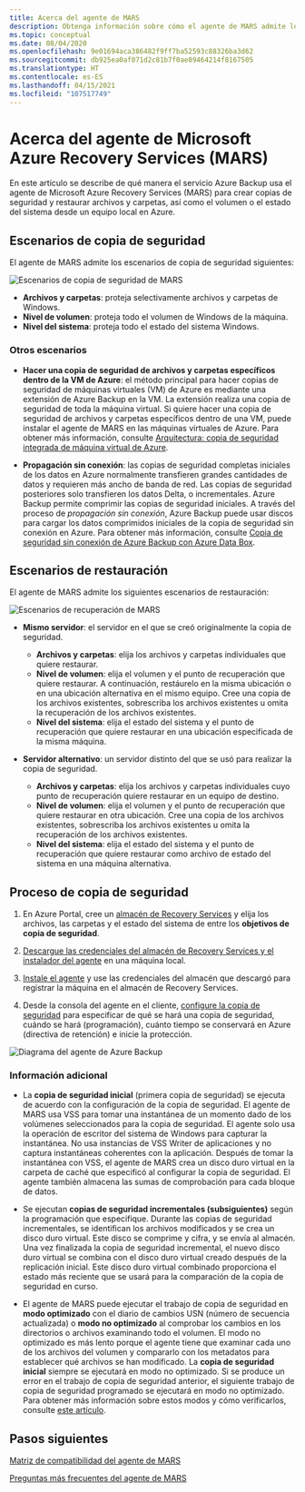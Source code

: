 ```yaml
---
title: Acerca del agente de MARS
description: Obtenga información sobre cómo el agente de MARS admite los escenarios de copia de seguridad
ms.topic: conceptual
ms.date: 08/04/2020
ms.openlocfilehash: 9e01694aca386482f9ff7ba52593c88326ba3d62
ms.sourcegitcommit: db925ea0af071d2c81b7f0ae89464214f8167505
ms.translationtype: HT
ms.contentlocale: es-ES
ms.lasthandoff: 04/15/2021
ms.locfileid: "107517749"
---
```

# <a name="about-the-microsoft-azure-recovery-services-mars-agent"></a>Acerca del agente de Microsoft Azure Recovery Services (MARS)

En este artículo se describe de qué manera el servicio Azure Backup usa el agente de Microsoft Azure Recovery Services (MARS) para crear copias de seguridad y restaurar archivos y carpetas, así como el volumen o el estado del sistema desde un equipo local en Azure.

## <a name="backup-scenarios"></a>Escenarios de copia de seguridad

El agente de MARS admite los escenarios de copia de seguridad siguientes:

![Escenarios de copia de seguridad de MARS](./media/backup-try-azure-backup-in-10-mins/backup-scenarios.png)

- **Archivos y carpetas**: proteja selectivamente archivos y carpetas de Windows.
- **Nivel de volumen**: proteja todo el volumen de Windows de la máquina.
- **Nivel del sistema**: proteja todo el estado del sistema Windows.

### <a name="additional-scenarios"></a>Otros escenarios

- **Hacer una copia de seguridad de archivos y carpetas específicos dentro de la VM de Azure**: el método principal para hacer copias de seguridad de máquinas virtuales (VM) de Azure es mediante una extensión de Azure Backup en la VM. La extensión realiza una copia de seguridad de toda la máquina virtual. Si quiere hacer una copia de seguridad de archivos y carpetas específicos dentro de una VM, puede instalar el agente de MARS en las máquinas virtuales de Azure. Para obtener más información, consulte [Arquitectura: copia de seguridad integrada de máquina virtual de Azure](./backup-architecture.md#architecture-built-in-azure-vm-backup).

- **Propagación sin conexión**: las copias de seguridad completas iniciales de los datos en Azure normalmente transfieren grandes cantidades de datos y requieren más ancho de banda de red. Las copias de seguridad posteriores solo transfieren los datos Delta, o incrementales. Azure Backup permite comprimir las copias de seguridad iniciales. A través del proceso de *propagación sin conexión*, Azure Backup puede usar discos para cargar los datos comprimidos iniciales de la copia de seguridad sin conexión en Azure. Para obtener más información, consulte [Copia de seguridad sin conexión de Azure Backup con Azure Data Box](offline-backup-azure-data-box.md).

## <a name="restore-scenarios"></a>Escenarios de restauración

El agente de MARS admite los siguientes escenarios de restauración:

![Escenarios de recuperación de MARS](./media/backup-try-azure-backup-in-10-mins/restore-scenarios.png)

- **Mismo servidor**: el servidor en el que se creó originalmente la copia de seguridad.
  - **Archivos y carpetas**: elija los archivos y carpetas individuales que quiere restaurar.
  - **Nivel de volumen**: elija el volumen y el punto de recuperación que quiere restaurar. A continuación, restáurelo en la misma ubicación o en una ubicación alternativa en el mismo equipo.  Cree una copia de los archivos existentes, sobrescriba los archivos existentes u omita la recuperación de los archivos existentes.
  - **Nivel del sistema**: elija el estado del sistema y el punto de recuperación que quiere restaurar en una ubicación especificada de la misma máquina.

- **Servidor alternativo**: un servidor distinto del que se usó para realizar la copia de seguridad.
  - **Archivos y carpetas**: elija los archivos y carpetas individuales cuyo punto de recuperación quiere restaurar en un equipo de destino.
  - **Nivel de volumen**: elija el volumen y el punto de recuperación que quiere restaurar en otra ubicación. Cree una copia de los archivos existentes, sobrescriba los archivos existentes u omita la recuperación de los archivos existentes.
  - **Nivel del sistema**: elija el estado del sistema y el punto de recuperación que quiere restaurar como archivo de estado del sistema en una máquina alternativa.

## <a name="backup-process"></a>Proceso de copia de seguridad

1. En Azure Portal, cree un [almacén de Recovery Services](install-mars-agent.md#create-a-recovery-services-vault) y elija los archivos, las carpetas y el estado del sistema de entre los **objetivos de copia de seguridad**.
2. [Descargue las credenciales del almacén de Recovery Services y el instalador del agente](./install-mars-agent.md#download-the-mars-agent) en una máquina local.

3. [Instale el agente](./install-mars-agent.md#install-and-register-the-agent) y use las credenciales del almacén que descargó para registrar la máquina en el almacén de Recovery Services.
4. Desde la consola del agente en el cliente, [configure la copia de seguridad](./backup-windows-with-mars-agent.md#create-a-backup-policy) para especificar de qué se hará una copia de seguridad, cuándo se hará (programación), cuánto tiempo se conservará en Azure (directiva de retención) e inicie la protección.

![Diagrama del agente de Azure Backup](./media/backup-try-azure-backup-in-10-mins/backup-process.png)

### <a name="additional-information"></a>Información adicional

- La **copia de seguridad inicial** (primera copia de seguridad) se ejecuta de acuerdo con la configuración de la copia de seguridad.  El agente de MARS usa VSS para tomar una instantánea de un momento dado de los volúmenes seleccionados para la copia de seguridad. El agente solo usa la operación de escritor del sistema de Windows para capturar la instantánea. No usa instancias de VSS Writer de aplicaciones y no captura instantáneas coherentes con la aplicación. Después de tomar la instantánea con VSS, el agente de MARS crea un disco duro virtual en la carpeta de caché que especificó al configurar la copia de seguridad. El agente también almacena las sumas de comprobación para cada bloque de datos.

- Se ejecutan **copias de seguridad incrementales (subsiguientes)** según la programación que especifique. Durante las copias de seguridad incrementales, se identifican los archivos modificados y se crea un disco duro virtual. Este disco se comprime y cifra, y se envía al almacén. Una vez finalizada la copia de seguridad incremental, el nuevo disco duro virtual se combina con el disco duro virtual creado después de la replicación inicial. Este disco duro virtual combinado proporciona el estado más reciente que se usará para la comparación de la copia de seguridad en curso.

- El agente de MARS puede ejecutar el trabajo de copia de seguridad en **modo optimizado** con el diario de cambios USN (número de secuencia actualizada) o **modo no optimizado** al comprobar los cambios en los directorios o archivos examinando todo el volumen. El modo no optimizado es más lento porque el agente tiene que examinar cada uno de los archivos del volumen y compararlo con los metadatos para establecer qué archivos se han modificado.  La **copia de seguridad inicial** siempre se ejecutará en modo no optimizado. Si se produce un error en el trabajo de copia de seguridad anterior, el siguiente trabajo de copia de seguridad programado se ejecutará en modo no optimizado. Para obtener más información sobre estos modos y cómo verificarlos, consulte [este artículo](backup-azure-troubleshoot-slow-backup-performance-issue.md#cause-backup-job-running-in-unoptimized-mode).

## <a name="next-steps"></a>Pasos siguientes

[Matriz de compatibilidad del agente de MARS](./backup-support-matrix-mars-agent.md)

[Preguntas más frecuentes del agente de MARS](./backup-azure-file-folder-backup-faq.yml)
